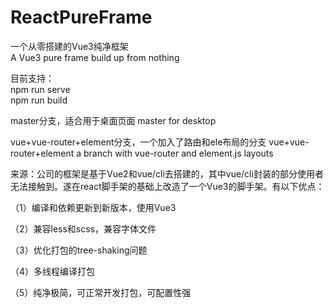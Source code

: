 # ReactPureFrame

一个从零搭建的Vue3纯净框架 <br/>
A Vue3 pure frame build up from nothing

目前支持：<br/>
npm run serve<br/>
npm run build

master分支，适合用于桌面页面
master for desktop

vue+vue-router+element分支，一个加入了路由和ele布局的分支
vue+vue-router+element a branch with vue-router and element.js layouts

来源：公司的框架是基于Vue2和vue/cli去搭建的，其中vue/cli封装的部分使用者无法接触到。遂在react脚手架的基础上改造了一个Vue3的脚手架。有以下优点：

（1）编译和依赖更新到新版本，使用Vue3

（2）兼容less和scss，兼容字体文件

（3）优化打包的tree-shaking问题

（4）多线程编译打包

（5）纯净极简，可正常开发打包，可配置性强

